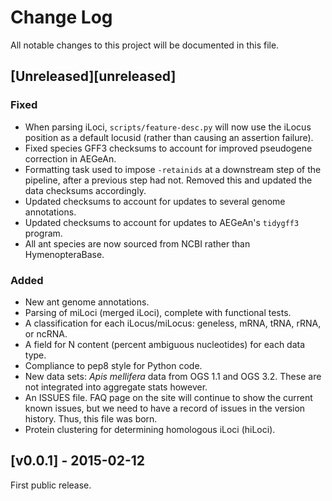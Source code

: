 # Change Log

All notable changes to this project will be documented in this file.

## [Unreleased][unreleased]
### Fixed
- When parsing iLoci, `scripts/feature-desc.py` will now use the iLocus position
  as a default locusid (rather than causing an assertion failure).
- Fixed species GFF3 checksums to account for improved pseudogene correction in
  AEGeAn.
- Formatting task used to impose `-retainids` at a downstream step of the
  pipeline, after a previous step had not. Removed this and updated the data
  checksums accordingly.
- Updated checksums to account for updates to several genome annotations.
- Updated checksums to account for updates to AEGeAn's `tidygff3` program.
- All ant species are now sourced from NCBI rather than HymenopteraBase.

### Added
- New ant genome annotations.
- Parsing of miLoci (merged iLoci), complete with functional tests.
- A classification for each iLocus/miLocus: geneless, mRNA, tRNA, rRNA, or
  ncRNA.
- A field for N content (percent ambiguous nucleotides) for each data type.
- Compliance to pep8 style for Python code.
- New data sets: *Apis mellifera* data from OGS 1.1 and OGS 3.2. These are not
  integrated into aggregate stats however.
- An ISSUES file. FAQ page on the site will continue to show the current known
  issues, but we need to have a record of issues in the version history. Thus,
  this file was born.
- Protein clustering for determining homologous iLoci (hiLoci).

## [v0.0.1] - 2015-02-12

First public release.
